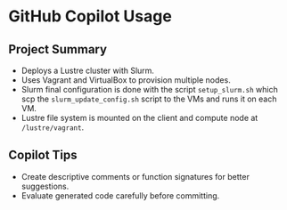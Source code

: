 # GitHub Copilot Usage

## Project Summary
- Deploys a Lustre cluster with Slurm.
- Uses Vagrant and VirtualBox to provision multiple nodes.
- Slurm final configuration is done with the script `setup_slurm.sh` which scp the `slurm_update_config.sh` script to the VMs and runs it on each VM.
- Lustre file system is mounted on the client and compute node at `/lustre/vagrant`.

## Copilot Tips
- Create descriptive comments or function signatures for better suggestions.
- Evaluate generated code carefully before committing.
